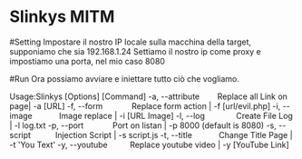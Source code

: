 # Slinkys MITM

#Setting
Impostare il nostro IP locale sulla macchina della target, supponiamo che sia 192.168.1.24
Settiamo il nostro ip come proxy e impostiamo una porta, nel mio caso 8080

#Run
Ora possiamo avviare e iniettare tutto ciò che vogliamo.

Usage:Slinkys [Options] [Command]
-a, --attribute        Replace all Link on page| -a [URL]
-f, --form             Replace form action | -f [url/evil.php]
-i, --image            Image replace | -i [URL Image]
-l, --log              Create File Log | -l log.txt
-p, --port             Port on listan | -p 8000 (default is 8080)
-s, --script           Injection Script | -s script.js
-t, --title            Change Title Page | -t 'You Text'
-y, --youtube          Replace youtube video | -y [YouTube Link]


